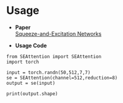 # Usage
* **Paper**  
[Squeeze-and-Excitation Networks](https://arxiv.org/abs/1709.01507)

* **Usage Code**
```
from SEAttention import SEAttention
import torch

input = torch.randn(50,512,7,7)
se = SEAttention(channel=512,reduction=8)
output = se(input)

print(output.shape)
```